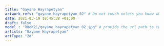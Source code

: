 ```yaml
---
title: "Gayane Hayrapetyan"
artwork_refs: "gayane_hayrapetyan_02" # Do not touch unless you know what you are doing
date: 2021-03-19 10:45:38 +01:00
draft: false
model : "RHoK21/gayane_hayrapetyan_02.jpg" # provide the url path to the model
artists: "Gayane Hayrapetyan"
artType: "2d"
---
```

